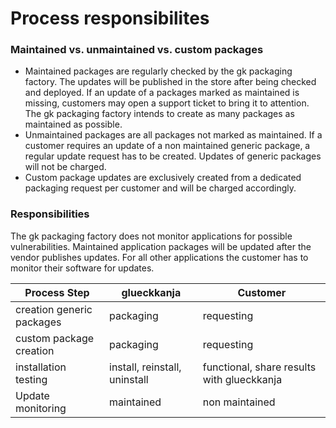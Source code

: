 # Process responsibilites

### Maintained vs. unmaintained vs. custom packages

* Maintained packages are regularly checked by the gk packaging factory. The updates will be published in the store after being checked and deployed. If an update of a packages marked as maintained is missing, customers may open a support ticket to bring it to attention. The gk packaging factory intends to create as many packages as maintained as possible.&#x20;
* Unmaintained packages are all packages not marked as maintained. If a customer requires an update of a non maintained generic package, a regular update request has to be created. Updates of generic packages will not be charged.&#x20;
* Custom package updates are exclusively created from a dedicated packaging request per customer and will be charged accordingly.&#x20;

### Responsibilities

The gk packaging factory does not monitor applications for possible vulnerabilities. Maintained application packages will be updated after the vendor publishes updates. For all other applications the customer has to monitor their software for updates.&#x20;

| Process Step              | glueckkanja                   | Customer                                   |
| ------------------------- | ----------------------------- | ------------------------------------------ |
| creation generic packages | packaging                     | requesting                                 |
| custom package creation   | packaging                     | requesting                                 |
| installation testing      | install, reinstall, uninstall | functional, share results with glueckkanja |
| Update monitoring         | maintained                    | non maintained                             |




